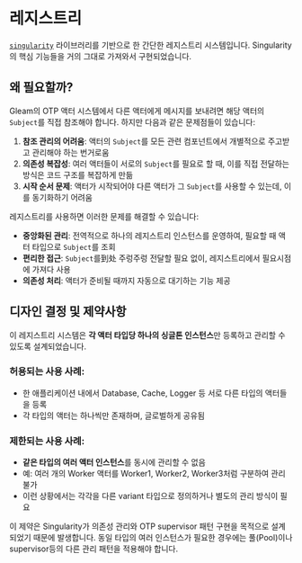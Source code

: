 # 레지스트리

[`singularity`](https://github.com/jhillyerd/singularity) 라이브러리를 기반으로 한 간단한 레지스트리 시스템입니다. Singularity의 핵심 기능들을 거의 그대로 가져와서 구현되었습니다.

## 왜 필요할까?

Gleam의 OTP 액터 시스템에서 다른 액터에게 메시지를 보내려면 해당 액터의 `Subject`를 직접 참조해야 합니다. 하지만 다음과 같은 문제점들이 있습니다:

1. **참조 관리의 어려움**: 액터의 `Subject`를 모든 관련 컴포넌트에서 개별적으로 주고받고 관리해야 하는 번거로움
2. **의존성 복잡성**: 여러 액터들이 서로의 `Subject`를 필요로 할 때, 이를 직접 전달하는 방식은 코드 구조를 복잡하게 만듦
3. **시작 순서 문제**: 액터가 시작되어야 다른 액터가 그 `Subject`를 사용할 수 있는데, 이를 동기화하기 어려움

레지스트리를 사용하면 이러한 문제를 해결할 수 있습니다:
- **중앙화된 관리**: 전역적으로 하나의 레지스트리 인스턴스를 운영하여, 필요할 때 액터 타입으로 `Subject`를 조회
- **편리한 접근**: `Subject`를到处 주렁주렁 전달할 필요 없이, 레지스트리에서 필요시점에 가져다 사용
- **의존성 처리**: 액터가 준비될 때까지 자동으로 대기하는 기능 제공

## 디자인 결정 및 제약사항

이 레지스트리 시스템은 **각 액터 타입당 하나의 싱글톤 인스턴스**만 등록하고 관리할 수 있도록 설계되었습니다.

### 허용되는 사용 사례:
- 한 애플리케이션 내에서 Database, Cache, Logger 등 서로 다른 타입의 액터들을 등록
- 각 타입의 액터는 하나씩만 존재하며, 글로벌하게 공유됨

### 제한되는 사용 사례:
- **같은 타입의 여러 액터 인스턴스**를 동시에 관리할 수 없음
- 예: 여러 개의 Worker 액터를 Worker1, Worker2, Worker3처럼 구분하여 관리 불가
- 이런 상황에서는 각각을 다른 variant 타입으로 정의하거나 별도의 관리 방식이 필요

이 제약은 Singularity가 의존성 관리와 OTP supervisor 패턴 구현을 목적으로 설계되었기 때문에 발생합니다. 동일 타입의 여러 인스턴스가 필요한 경우에는 풀(Pool)이나 supervisor등의 다른 관리 패턴을 적용해야 합니다.